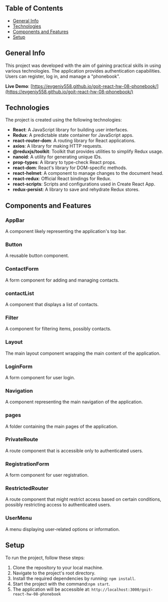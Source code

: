 ## Table of Contents

- [General Info](#general-info)
- [Technologies](#technologies)
- [Components and Features](#components-and-features)
- [Setup](#setup)

## General Info

This project was developed with the aim of gaining practical skills in using various technologies. The application provides authentication capabilities. Users can register, log in, and manage a "phonebook".

**Live Demo**: [https://evgeniy558.github.io/goit-react-hw-08-phonebook/](https://evgeniy558.github.io/goit-react-hw-08-phonebook/)

## Technologies

The project is created using the following technologies:

- **React**: A JavaScript library for building user interfaces.
- **Redux**: A predictable state container for JavaScript apps.
- **react-router-dom**: A routing library for React applications.
- **axios**: A library for making HTTP requests.
- **@reduxjs/toolkit**: Toolkit that provides utilities to simplify Redux usage.
- **nanoid**: A utility for generating unique IDs.
- **prop-types**: A library to type-check React props.
- **react-dom**: React's library for DOM-specific methods.
- **react-helmet**: A component to manage changes to the document head.
- **react-redux**: Official React bindings for Redux.
- **react-scripts**: Scripts and configurations used in Create React App.
- **redux-persist**: A library to save and rehydrate Redux stores.

## Components and Features

### AppBar

A component likely representing the application's top bar.

### Button

A reusable button component.

### ContactForm

A form component for adding and managing contacts.

### contactList

A component that displays a list of contacts.

### Filter

A component for filtering items, possibly contacts.

### Layout

The main layout component wrapping the main content of the application.

### LoginForm

A form component for user login.

### Navigation

A component representing the main navigation of the application.

### pages

A folder containing the main pages of the application.

### PrivateRoute

A route component that is accessible only to authenticated users.

### RegistrationForm

A form component for user registration.

### RestrictedRouter

A route component that might restrict access based on certain conditions, possibly restricting access to authenticated users.

### UserMenu

A menu displaying user-related options or information.

## Setup

To run the project, follow these steps:

1. Clone the repository to your local machine.
2. Navigate to the project's root directory.
3. Install the required dependencies by running: `npm install`.
4. Start the project with the command:`npm start`.
5. The application will be accessible at: `http://localhost:3000/goit-react-hw-08-phonebook`
